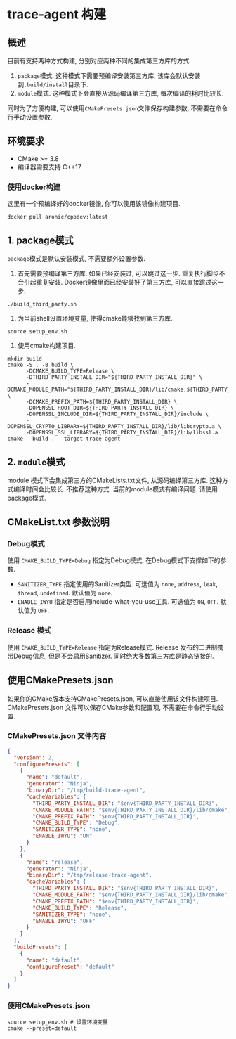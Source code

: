 # trace-agent 构建


## 概述

目前有支持两种方式构建, 分别对应两种不同的集成第三方库的方式.
1. `package`模式. 这种模式下需要预编译安装第三方库, 该库会默认安装到`.build/install`目录下.
2. `module`模式. 这种模式下会直接从源码编译第三方库, 每次编译的耗时比较长.

同时为了方便构建, 可以使用`CMakePresets.json`文件保存构建参数, 不需要在命令行手动设置参数.

## 环境要求

- CMake >= 3.8
- 编译器需要支持 C++17

### 使用docker构建

这里有一个预编译好的docker镜像, 你可以使用该镜像构建项目.

```shell
docker pull aronic/cppdev:latest
```


## 1. package模式
`package`模式是默认安装模式, 不需要额外设置参数.
1. 首先需要预编译第三方库. 如果已经安装过, 可以跳过这一步. 重复执行脚步不会引起重复安装. Docker镜像里面已经安装好了第三方库, 可以直接跳过这一步.
```shell
./build_third_party.sh
```

1. 为当前shell设置环境变量, 使得cmake能够找到第三方库.
```shell
source setup_env.sh
```

1. 使用cmake构建项目.
```shell
mkdir build
cmake -S . -B build \
      -DCMAKE_BUILD_TYPE=Release \
      -DTHIRD_PARTY_INSTALL_DIR="${THIRD_PARTY_INSTALL_DIR}" \
      -DCMAKE_MODULE_PATH="${THIRD_PARTY_INSTALL_DIR}/lib/cmake;${THIRD_PARTY_INSTALL_DIR}/lib64/cmake" \
      -DCMAKE_PREFIX_PATH=${THIRD_PARTY_INSTALL_DIR} \
      -DOPENSSL_ROOT_DIR=${THIRD_PARTY_INSTALL_DIR} \
      -DOPENSSL_INCLUDE_DIR=${THIRD_PARTY_INSTALL_DIR}/include \
      -DOPENSSL_CRYPTO_LIBRARY=${THIRD_PARTY_INSTALL_DIR}/lib/libcrypto.a \
      -DOPENSSL_SSL_LIBRARY=${THIRD_PARTY_INSTALL_DIR}/lib/libssl.a
cmake --build . --target trace-agent
```

## 2. `module`模式

module 模式下会集成第三方的CMakeLists.txt文件, 从源码编译第三方库. 这种方式编译时间会比较长. 不推荐这种方式.
当前的module模式有编译问题. 请使用package模式.


## CMakeList.txt 参数说明

### Debug模式
使用 `CMAKE_BUILD_TYPE=Debug` 指定为Debug模式, 在Debug模式下支撑如下的参数.

- `SANITIZER_TYPE` 指定使用的Sanitizer类型. 可选值为 `none`, `address`, `leak`, `thread`, `undefined`. 默认值为 `none`.
- `ENABLE_IWYU` 指定是否启用include-what-you-use工具. 可选值为 `ON`, `OFF`. 默认值为 `OFF`.


### Release 模式
使用 `CMAKE_BUILD_TYPE=Release` 指定为Release模式. Release 发布的二进制携带Debug信息, 但是不会启用Sanitizer. 同时绝大多数第三方库是静态链接的.


## 使用CMakePresets.json

如果你的CMake版本支持CMakePresets.json, 可以直接使用该文件构建项目.
CMakePresets.json 文件可以保存CMake参数和配置项, 不需要在命令行手动设置.

### CMakePresets.json 文件内容
```json
{
  "version": 2,
  "configurePresets": [
    {
      "name": "default",
      "generator": "Ninja",
      "binaryDir": "/tmp/build-trace-agent",
      "cacheVariables": {
        "THIRD_PARTY_INSTALL_DIR": "$env{THIRD_PARTY_INSTALL_DIR}",
        "CMAKE_MODULE_PATH": "$env{THIRD_PARTY_INSTALL_DIR}/lib/cmake",
        "CMAKE_PREFIX_PATH": "$env{THIRD_PARTY_INSTALL_DIR}",
        "CMAKE_BUILD_TYPE": "Debug",
        "SANITIZER_TYPE": "none",
        "ENABLE_IWYU": "ON"
      }
    },
    {
      "name": "release",
      "generator": "Ninja",
      "binaryDir": "/tmp/release-trace-agent",
      "cacheVariables": {
        "THIRD_PARTY_INSTALL_DIR": "$env{THIRD_PARTY_INSTALL_DIR}",
        "CMAKE_MODULE_PATH": "$env{THIRD_PARTY_INSTALL_DIR}/lib/cmake",
        "CMAKE_PREFIX_PATH": "$env{THIRD_PARTY_INSTALL_DIR}",
        "CMAKE_BUILD_TYPE": "Release",
        "SANITIZER_TYPE": "none",
        "ENABLE_IWYU": "OFF"
      }
    }
  ],
  "buildPresets": [
    {
      "name": "default",
      "configurePreset": "default"
    }
  ]
}
```

### 使用CMakePresets.json

```shell
source setup_env.sh # 设置环境变量
cmake --preset=default
```
